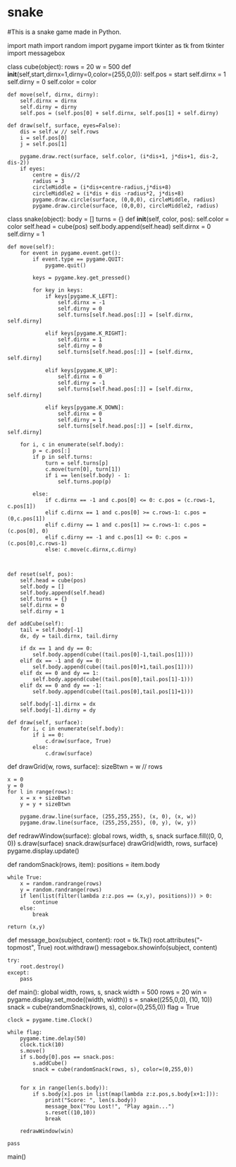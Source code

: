 # snake
#This is a snake game made in Python.


import math
import random
import pygame
import tkinter as tk
from tkinter import messagebox

class cube(object):
    rows = 20
    w = 500
    def __init__(self,start,dirnx=1,dirny=0,color=(255,0,0)):
        self.pos = start
        self.dirnx = 1
        self.dirny = 0
        self.color = color

    def move(self, dirnx, dirny):
        self.dirnx = dirnx
        self.dirny = dirny
        self.pos = (self.pos[0] + self.dirnx, self.pos[1] + self.dirny)

    def draw(self, surface, eyes=False):
        dis = self.w // self.rows
        i = self.pos[0]
        j = self.pos[1]

        pygame.draw.rect(surface, self.color, (i*dis+1, j*dis+1, dis-2, dis-2))
        if eyes:
            centre = dis//2
            radius = 3
            circleMiddle = (i*dis+centre-radius,j*dis+8)
            circleMiddle2 = (i*dis + dis -radius*2, j*dis+8)
            pygame.draw.circle(surface, (0,0,0), circleMiddle, radius)
            pygame.draw.circle(surface, (0,0,0), circleMiddle2, radius)

class snake(object):
    body = []
    turns = {}
    def __init__(self, color, pos):
        self.color = color
        self.head = cube(pos)
        self.body.append(self.head)
        self.dirnx = 0
        self.dirny = 1

    def move(self):
        for event in pygame.event.get():
            if event.type == pygame.QUIT:
                pygame.quit()

            keys = pygame.key.get_pressed()

            for key in keys:
                if keys[pygame.K_LEFT]:
                    self.dirnx = -1
                    self.dirny = 0
                    self.turns[self.head.pos[:]] = [self.dirnx, self.dirny]

                elif keys[pygame.K_RIGHT]:
                    self.dirnx = 1
                    self.dirny = 0
                    self.turns[self.head.pos[:]] = [self.dirnx, self.dirny]

                elif keys[pygame.K_UP]:
                    self.dirnx = 0
                    self.dirny = -1
                    self.turns[self.head.pos[:]] = [self.dirnx, self.dirny]

                elif keys[pygame.K_DOWN]:
                    self.dirnx = 0
                    self.dirny = 1
                    self.turns[self.head.pos[:]] = [self.dirnx, self.dirny]

        for i, c in enumerate(self.body):
            p = c.pos[:]
            if p in self.turns:
                turn = self.turns[p]
                c.move(turn[0], turn[1])
                if i == len(self.body) - 1:
                    self.turns.pop(p)

            else:
                if c.dirnx == -1 and c.pos[0] <= 0: c.pos = (c.rows-1, c.pos[1])
                elif c.dirnx == 1 and c.pos[0] >= c.rows-1: c.pos = (0,c.pos[1])
                elif c.dirny == 1 and c.pos[1] >= c.rows-1: c.pos = (c.pos[0], 0)
                elif c.dirny == -1 and c.pos[1] <= 0: c.pos = (c.pos[0],c.rows-1)
                else: c.move(c.dirnx,c.dirny)

                    

    def reset(self, pos):
        self.head = cube(pos)
        self.body = []
        self.body.append(self.head)
        self.turns = {}
        self.dirnx = 0
        self.dirny = 1

    def addCube(self):
        tail = self.body[-1]
        dx, dy = tail.dirnx, tail.dirny

        if dx == 1 and dy == 0:
            self.body.append(cube((tail.pos[0]-1,tail.pos[1])))
        elif dx == -1 and dy == 0:
            self.body.append(cube((tail.pos[0]+1,tail.pos[1])))
        elif dx == 0 and dy == 1:
            self.body.append(cube((tail.pos[0],tail.pos[1]-1)))
        elif dx == 0 and dy == -1:
            self.body.append(cube((tail.pos[0],tail.pos[1]+1)))

        self.body[-1].dirnx = dx
        self.body[-1].dirny = dy

    def draw(self, surface):
        for i, c in enumerate(self.body):
            if i == 0:
                c.draw(surface, True)
            else:
                c.draw(surface)

def drawGrid(w, rows, surface):
    sizeBtwn = w // rows

    x = 0
    y = 0
    for l in range(rows):
        x = x + sizeBtwn
        y = y + sizeBtwn

        pygame.draw.line(surface, (255,255,255), (x, 0), (x, w))
        pygame.draw.line(surface, (255,255,255), (0, y), (w, y))


def redrawWindow(surface):
    global rows, width, s, snack
    surface.fill((0, 0, 0))
    s.draw(surface)
    snack.draw(surface)
    drawGrid(width, rows, surface)
    pygame.display.update()

def randomSnack(rows, item):
    positions = item.body

    while True:
        x = random.randrange(rows)
        y = random.randrange(rows)
        if len(list(filter(lambda z:z.pos == (x,y), positions))) > 0:
            continue
        else:
            break

    return (x,y)

def message_box(subject, content):
    root = tk.Tk()
    root.attributes("-topmost", True)
    root.withdraw()
    messagebox.showinfo(subject, content)

    try:
        root.destroy()
    except:
        pass

def main():
    global width, rows, s, snack
    width = 500
    rows = 20
    win = pygame.display.set_mode((width, width))
    s = snake((255,0,0), (10, 10))
    snack = cube(randomSnack(rows, s), color=(0,255,0))
    flag = True

    clock = pygame.time.Clock()
    
    while flag:
        pygame.time.delay(50)
        clock.tick(10)
        s.move()
        if s.body[0].pos == snack.pos:
            s.addCube()
            snack = cube(randomSnack(rows, s), color=(0,255,0))


        for x in range(len(s.body)):
            if s.body[x].pos in list(map(lambda z:z.pos,s.body[x+1:])):
                print("Score: ", len(s.body))
                message_box("You Lost!", "Play again...")
                s.reset((10,10))
                break
            
        redrawWindow(win)
        
    pass


main()
